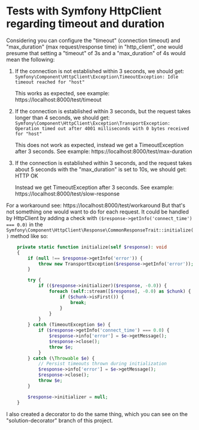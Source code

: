 # Tests with Symfony HttpClient regarding timeout and duration

Considering you can configure the "timeout" (connection timeout) and "max_duration" (max request/response time) in "http_client",
one would presume that setting a "timeout" of 3s and a "max_duration" of 4s would mean the following:

1. If the connection is not established within 3 seconds, we should get:
`Symfony\Component\HttpClient\Exception\TimeoutException: Idle timeout reached for "host"`

    This works as expected, see example: https://localhost:8000/test/timeout

2. If the connection is established within 3 seconds, but the request takes longer than 4 seconds, we should get:
`Symfony\Component\HttpClient\Exception\TransportException: Operation timed out after 4001 milliseconds with 0 bytes received for "host"`

    This does not work as expected, instead we get a TimeoutException after 3 seconds.
    See example: https://localhost:8000/test/max-duration

3. If the connection is established within 3 seconds, and the request takes about 5 seconds with the "max_duration" is set to 10s, we should get: HTTP OK

    Instead we get TimeoutException after 3 seconds.
    See example: https://localhost:8000/test/slow-response

For a workaround see: https://localhost:8000/test/workaround
But that's not something one would want to do for each request. It could be handled by HttpClient by adding a check with
`($response->getInfo('connect_time') === 0.0)` in the `Symfony\Component\HttpClient\Response\CommonResponseTrait::initialize()`
method like so:

```php
    private static function initialize(self $response): void
    {
        if (null !== $response->getInfo('error')) {
            throw new TransportException($response->getInfo('error'));
        }

        try {
            if (($response->initializer)($response, -0.0)) {
                foreach (self::stream([$response], -0.0) as $chunk) {
                    if ($chunk->isFirst()) {
                        break;
                    }
                }
            }
        } catch (TimeoutException $e) {
            if ($response->getInfo('connect_time') === 0.0) {
                $response->info['error'] = $e->getMessage();
                $response->close();
                throw $e;
            }
        } catch (\Throwable $e) {
            // Persist timeouts thrown during initialization
            $response->info['error'] = $e->getMessage();
            $response->close();
            throw $e;
        }

        $response->initializer = null;
    }
```

I also created a decorator to do the same thing, which you can see on the "solution-decorator" branch of this project.

